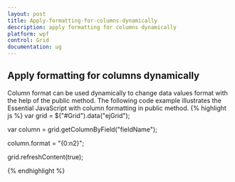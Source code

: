 ```yaml
---
layout: post
title: Apply-formatting-for-columns-dynamically
description: apply formatting for columns dynamically
platform: wpf
control: Grid
documentation: ug
---
```


##  Apply formatting for columns dynamically

Column format can be used dynamically to change data values format with the help of the public method. The following code example illustrates the Essential JavaScript with column formatting in public method.
{% highlight js %}
var grid = $("#Grid").data("ejGrid");

var column = grid.getColumnByField("fieldName");

column.format = "{0:n2}";

grid.refreshContent(true);


{% endhighlight  %}
